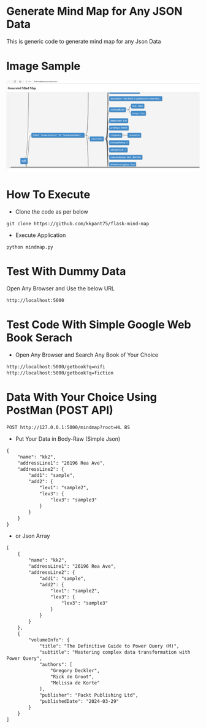 # Generate Mind Map for Any JSON Data

This is generic code to generate mind map for any Json Data 

# Image Sample 
![Sample](example.png)

# How To Execute 

- Clone the code as per below
```
git clone https://github.com/kkpant75/flask-mind-map
```
- Execute Application 

```
python mindmap.py
```

# Test With Dummy Data

Open Any Browser and Use the below URL
```
http://localhost:5000
```
# Test Code With Simple Google Web Book Serach

- Open Any Browser and Search Any Book of Your Choice
```
http://localhost:5000/getbook?q=nifi
http://localhost:5000/getbook?q=fiction
```


# Data With Your Choice Using PostMan (POST API)

```
POST http://127.0.0.1:5000/mindmap?root=HL BS
```

- Put Your Data in Body-Raw (Simple Json)
```
{
	"name": "kk2",
	"addressLine1": "26196 Rea Ave",
	"addressLine2": {
		"add1": "sample",
		"add2": {
			"lev1": "sample2",
			"lev3": {
				"lev3": "sample3"
			}
		}
	}
}
```
- or Json Array 
```
[
	{
		"name": "kk2",
		"addressLine1": "26196 Rea Ave",
		"addressLine2": {
			"add1": "sample",
			"add2": {
				"lev1": "sample2",
				"lev3": {
					"lev3": "sample3"
				}
			}
		}
	},
	{
		"volumeInfo": {
			"title": "The Definitive Guide to Power Query (M)",
			"subtitle": "Mastering complex data transformation with Power Query",
			"authors": [
				"Gregory Deckler",
				"Rick de Groot",
				"Melissa de Korte"
			],
			"publisher": "Packt Publishing Ltd",
			"publishedDate": "2024-03-29"
		}
	}
]
```